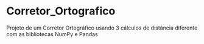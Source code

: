 # Corretor_Ortografico
 Projeto de um Corretor Ortográfico usando 3 cálculos de distância diferente com as bibliotecas NumPy e Pandas

